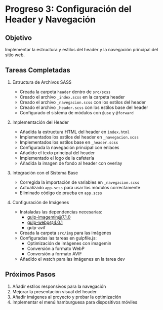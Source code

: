 # Progreso 3: Configuración del Header y Navegación

## Objetivo
Implementar la estructura y estilos del header y la navegación principal del sitio web.

## Tareas Completadas
1. Estructura de Archivos SASS
   - Creada la carpeta `header` dentro de `src/scss`
   - Creado el archivo `_index.scss` en la carpeta header
   - Creado el archivo `_navegacion.scss` con los estilos del header
   - Creado el archivo `_header.scss` con los estilos base del header
   - Configurado el sistema de módulos con `@use` y `@forward`

2. Implementación del Header
   - Añadida la estructura HTML del header en `index.html`
   - Implementados los estilos del header en `_navegacion.scss`
   - Implementados los estilos base en `_header.scss`
   - Configurada la navegación principal con enlaces
   - Añadido el texto principal del header
   - Implementado el logo de la cafetería
   - Añadida la imagen de fondo al header con overlay

3. Integración con el Sistema Base
   - Corregida la importación de variables en `_navegacion.scss`
   - Actualizado `app.scss` para usar los módulos correctamente
   - Eliminado código de prueba en `app.scss`

4. Configuración de Imágenes
   - Instaladas las dependencias necesarias:
     - gulp-imagemin@7.1.0
     - gulp-webp@4.0.1
     - gulp-avif
   - Creada la carpeta `src/img` para las imágenes
   - Configuradas las tareas en gulpfile.js:
     - Optimización de imágenes con imagemin
     - Conversión a formato WebP
     - Conversión a formato AVIF
   - Añadido el watch para las imágenes en la tarea dev

## Próximos Pasos
1. Añadir estilos responsivos para la navegación
2. Mejorar la presentación visual del header
3. Añadir imágenes al proyecto y probar la optimización
4. Implementar el menú hamburguesa para dispositivos móviles 